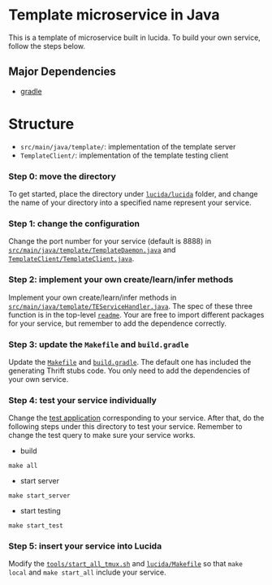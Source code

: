 # Template microservice in Java

This is a template of microservice built in lucida. To build your own service, follow the steps below.

## Major Dependencies

- [gradle](https://gradle.org/)

# Structure

- `src/main/java/template/`: implementation of the template server
- `TemplateClient/`: implementation of the template testing client

### Step 0: move the directory 

To get started, place the directory under [`lucida/lucida`](../../) folder, and change the name of your directory into a specified name represent your service.

### Step 1: change the configuration

Change the port number for your service (default is 8888) in [`src/main/java/template/TemplateDaemon.java`](src/main/java/template/TemplateDaemon.java) and [`TemplateClient/TemplateClient.java`](TemplateClient/TemplateClient.java).

### Step 2: implement your own create/learn/infer methods

Implement your own create/learn/infer methods in [`src/main/java/template/TEServiceHandler.java`](src/main/java/template/TEServiceHandler.java). The spec of these three function is in the top-level [`readme`](../../../README.md). Your are free to import different packages for your service, but remember to add the dependence correctly.

### Step 3: update the `Makefile` and `build.gradle`

Update the [`Makefile`](Makefile) and [`build.gradle`](build.gradle). The default one has included the generating Thrift stubs code. You only need to add the dependencies of your own service.

### Step 4: test your service individually

Change the [test application](TemplateClient) corresponding to your service. After that, do the following steps under this directory to test your service. Remember to change the test query to make sure your service works.

- build 

 ```
 make all
 ```

- start server

 ```
 make start_server
 ```
 
- start testing

 ```
 make start_test
 ```

### Step 5: insert your service into Lucida

Modify the [`tools/start_all_tmux.sh`](../../../tools/start_all_tmux.sh) and [`lucida/Makefile`](../../Makefile) so that `make local` and `make start_all` include your service.

